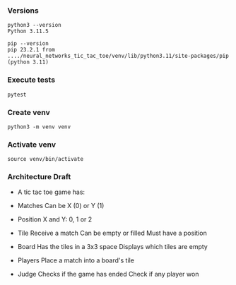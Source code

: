### Versions

```
python3 --version
Python 3.11.5
```

```
pip --version
pip 23.2.1 from ..../neural_networks_tic_tac_toe/venv/lib/python3.11/site-packages/pip (python 3.11)
```

### Execute tests

```
pytest
```

### Create venv

```
python3 -m venv venv
```

### Activate venv

```
source venv/bin/activate
```

### Architecture Draft

- A tic tac toe game has:

- Matches
  Can be X (0) or Y (1)

- Position
  X and Y: 0, 1 or 2

- Tile
  Receive a match
  Can be empty or filled
  Must have a position

- Board
  Has the tiles in a 3x3 space
  Displays which tiles are empty

- Players
  Place a match into a board's tile

- Judge
  Checks if the game has ended
  Check if any player won
